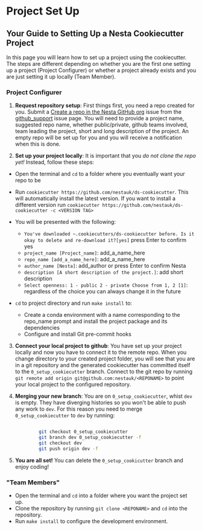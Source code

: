# Project Set Up

## Your Guide to Setting Up a Nesta Cookiecutter Project

In this page you will learn how to set up a project using the cookiecutter. The steps are different depending on whether you are the first one setting up a project (Project Configurer) or whether a project already exists and you are just setting it up locally (Team Member).

### Project Configurer

1. **Request repository setup**: First things first, you need a repo created for you. Submit a [Create a repo in the Nesta GitHub org](https://github.com/nestauk/github_support/issues/new/choose) issue from the [github_support](https://github.com/nestauk/github_support) issue page. You will need to provide a project name, suggested repo name, whether public/private, github teams involved, team leading the project, short and long description of the project. An empty repo will be set up for you and you will receive a notification when this is done.

2. **Set up your project locally**: It is important that you *do not clone the repo yet!* Instead, follow these steps:

* Open the terminal and `cd` to a folder where you eventually want your repo to be
* Run `cookiecutter https://github.com/nestauk/ds-cookiecutter`. This will automatically install the latest version. If you want to install a different version run `cookiecutter https://github.com/nestauk/ds-cookiecutter -c <VERSION TAG>`
* You will be presented with the following:
    - `You've downloaded ~.cookiecutters/ds-cookiecutter before. Is it okay to delete and re-download it?[yes]` press Enter to confirm yes
    - `project_name [Project_name]`: add_a_name_here
    - `repo_name [add_a_name_here]`: add_a_name_here
    - `author_name [Nesta]`: add_author or press Enter to confirm Nesta
    - `description [A short description of the project.]`: add short description
    - `Select openness: 1 - public 2 - private Choose from 1, 2 [1]`: regardless of the choice you can always change it in the future

* `cd` to project directory and run `make install` to:
    * Create a conda environment with a name corresponding to the repo_name prompt and install the project package and its dependencies
    * Configure and install Git pre-commit hooks

3. **Connect your local project to github**: You have set up your project locally and now you have to connect it to the remote repo. When you change directory to your created project folder, you will see that you are in a git repository and the generated cookiecutter has committed itself to the `0_setup_cookiecutter` branch. Connect to the git repo by running `git remote add origin git@github.com:nestauk/<REPONAME>` to point your local project to the configured repository.

4. **Merging your new branch**: You are on `0_setup_cookiecutter`, whist `dev` is empty. They have diverging histories so you won't be able to push any work to `dev`. For this reason you need to merge `0_setup_cookiecutter` to `dev` by running:

``` bash

            git checkout 0_setup_cookiecutter
            git branch dev 0_setup_cookiecutter -f
            git checkout dev
            git push origin dev -f
```

5. **You are all set!** You can delete the `0_setup_cookicutter` branch and enjoy coding!


### "Team Members"

* Open the terminal and `cd` into a folder where you want the project set up.
* Clone the repository by running `git clone <REPONAME>` and `cd` into the repository.
* Run `make install` to configure the development environment.

  
